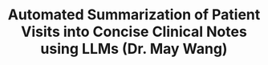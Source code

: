 ---
title: "Automated Summarization of Patient Visits into Concise Clinical Notes using LLMs (Dr. May Wang)"
description: "This project involved developing an automated long-input text summarization system designed to condense extensive clinical notes into concise, actionable summaries. The system was built to significantly enhance clinical workflow efficiency by addressing the challenge of information overload in healthcare documentation. The solution leveraged state-of-the-art Large Language Models (LLMs), including BART, T5, GPT-4, BERTSUM, and Longformer, to process and synthesize long-form data. A critical component of the work was ensuring Trustworthy AI; thus, the faithfulness and factual accuracy of the generated summaries were rigorously evaluated. This validation used advanced metrics such as QuestEval, Concept-F1, and SummaC, promoting the creation of reliable, accurate, and accountable clinical documentation."
image: "images/projects/summary.png"
demo: "https://www.dropbox.com/scl/fi/l0j9dyey3wat5jcybvip1/MIBLab_Endterm_Presentation_Fall2024_ShrutiMurarka.pdf?rlkey=bzdqwg5keh0rvj5ayp2264zha&st=il27ocwb&dl=0"
featured: true
order: 2
tags: ["LLMs", "Summarization"]
startDate: "2024-09"
endDate: "2025-02"
---